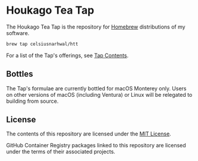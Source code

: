 # Houkago Tea Tap

The Houkago Tea Tap is the repository for [Homebrew](https://brew.sh) distributions of my software.

```bash
brew tap celsiusnarhwal/htt
```

For a list of the Tap's offerings, see [Tap Contents](contents.md).

## Bottles

The Tap's formulae are currently bottled for macOS Monterey only. Users on other versions of macOS (including Ventura)
or Linux will be relegated to building from source.

## License

The contents of this repository are licensed under the [MIT License](LICENSE.md).

GitHub Container Registry packages linked to this repository are licensed under the terms of their associated projects.